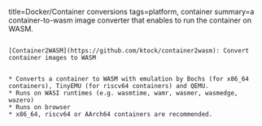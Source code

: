 title=Docker/Container conversions
tags=platform, container
summary=a container-to-wasm image converter that enables to run the container on WASM.
~~~~~~

[Container2WASM](https://github.com/ktock/container2wasm): Convert container images to WASM


* Converts a container to WASM with emulation by Bochs (for x86_64 containers), TinyEMU (for riscv64 containers) and QEMU.
* Runs on WASI runtimes (e.g. wasmtime, wamr, wasmer, wasmedge, wazero)
* Runs on browser
* x86_64, riscv64 or AArch64 containers are recommended.
